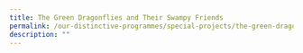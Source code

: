 ```yaml
---
title: The Green Dragonflies and Their Swampy Friends
permalink: /our-distinctive-programmes/special-projects/the-green-dragonflies-and-their-swampy-friends/
description: ""
---
```

